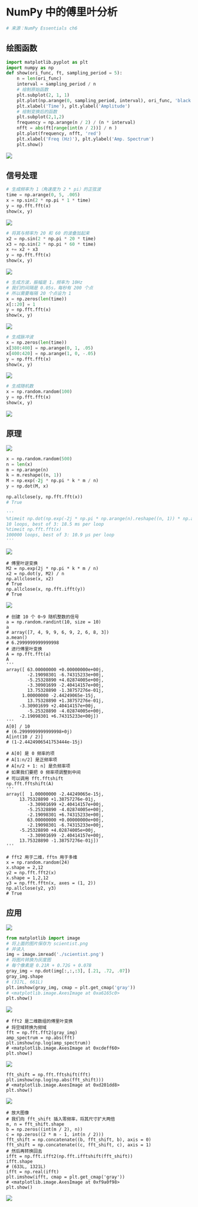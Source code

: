 # NumPy 中的傅里叶分析

```py
# 来源：NumPy Essentials ch6
```

## 绘图函数

```py
import matplotlib.pyplot as plt 
import numpy as np 
def show(ori_func, ft, sampling_period = 5): 
    n = len(ori_func) 
    interval = sampling_period / n 
    # 绘制原始函数
    plt.subplot(2, 1, 1) 
    plt.plot(np.arange(0, sampling_period, interval), ori_func, 'black') 
    plt.xlabel('Time'), plt.ylabel('Amplitude') 
    # 绘制变换后的函数
    plt.subplot(2,1,2) 
    frequency = np.arange(n / 2) / (n * interval) 
    nfft = abs(ft[range(int(n / 2))] / n ) 
    plt.plot(frequency, nfft, 'red') 
    plt.xlabel('Freq (Hz)'), plt.ylabel('Amp. Spectrum') 
    plt.show() 
```

![](http://upload-images.jianshu.io/upload_images/118142-04c1f40fb46564bc.jpg)

## 信号处理


```py
# 生成频率为 1（角速度为 2 * pi）的正弦波
time = np.arange(0, 5, .005) 
x = np.sin(2 * np.pi * 1 * time) 
y = np.fft.fft(x) 
show(x, y) 
```

![](http://upload-images.jianshu.io/upload_images/118142-aaa95ac0118dc905.jpg)

```py
# 将其与频率为 20 和 60 的波叠加起来
x2 = np.sin(2 * np.pi * 20 * time) 
x3 = np.sin(2 * np.pi * 60 * time) 
x += x2 + x3 
y = np.fft.fft(x) 
show(x, y) 
```

![](http://upload-images.jianshu.io/upload_images/118142-5538dbaa7730803a.jpg)

```py
# 生成方波，振幅是 1，频率为 10Hz
# 我们的间隔是 0.05s，每秒有 200 个点
# 所以需要每隔 20 个点设为 1
x = np.zeros(len(time)) 
x[::20] = 1 
y = np.fft.fft(x) 
show(x, y) 
```

![](http://upload-images.jianshu.io/upload_images/118142-e6f52c4d882bc7c9.jpg)

```py
# 生成脉冲波
x = np.zeros(len(time)) 
x[380:400] = np.arange(0, 1, .05) 
x[400:420] = np.arange(1, 0, -.05) 
y = np.fft.fft(x) 
show(x, y) 
```

![](http://upload-images.jianshu.io/upload_images/118142-91b84ac7716506eb.jpg)

```py
# 生成随机数
x = np.random.random(100) 
y = np.fft.fft(x) 
show(x, y) 
```

![](http://upload-images.jianshu.io/upload_images/118142-3eb09c5fd20bc099.jpg)

## 原理

![](http://upload-images.jianshu.io/upload_images/118142-1dd159eb4911f7b7.jpg)

```py
x = np.random.random(500) 
n = len(x) 
m = np.arange(n) 
k = m.reshape((n, 1)) 
M = np.exp(-2j * np.pi * k * m / n) 
y = np.dot(M, x) 

np.allclose(y, np.fft.fft(x)) 
# True 

'''
%timeit np.dot(np.exp(-2j * np.pi * np.arange(n).reshape((n, 1)) * np.arange(n) / n), x) 
10 loops, best of 3: 18.5 ms per loop 
%timeit np.fft.fft(x) 
100000 loops, best of 3: 10.9 µs per loop 
'''
```

![](http://upload-images.jianshu.io/upload_images/118142-47e5fd63197240de.jpg)

```
# 傅里叶逆变换
M2 = np.exp(2j * np.pi * k * m / n) 
x2 = np.dot(y, M2) / n 
np.allclose(x, x2) 
# True 
np.allclose(x, np.fft.ifft(y)) 
# True 
```

![](http://upload-images.jianshu.io/upload_images/118142-40060a080cb7c347.jpg)

```
# 创建 10 个 0~9 随机整数的信号
a = np.random.randint(10, size = 10) 
a 
# array([7, 4, 9, 9, 6, 9, 2, 6, 8, 3]) 
a.mean() 
# 6.2999999999999998 
# 进行傅里叶变换
A = np.fft.fft(a) 
A 
'''
array([ 63.00000000 +0.00000000e+00j,   
        -2.19098301 -6.74315233e+00j, 
        -5.25328890 +4.02874005e+00j, 
        -3.30901699 -2.40414157e+00j, 
        13.75328890 -1.38757276e-01j,    
      1.00000000 -2.44249065e-15j, 
        13.75328890 +1.38757276e-01j, 
     -3.30901699 +2.40414157e+00j, 
        -5.25328890 -4.02874005e+00j, 
     -2.19098301 +6.74315233e+00j])
'''
A[0] / 10 
# (6.2999999999999998+0j) 
A[int(10 / 2)] 
# (1-2.4424906541753444e-15j) 

# A[0] 是 0 频率的项
# A[1:n/2] 是正频率项
# A[n/2 + 1: n] 是负频率项
# 如果我们要把 0 频率项调整到中间
# 可以调用 fft.fftshift
np.fft.fftshift(A) 
'''
array([  1.00000000 -2.44249065e-15j,   
     13.75328890 +1.38757276e-01j, 
        -3.30901699 +2.40414157e+00j, 
        -5.25328890 -4.02874005e+00j, 
        -2.19098301 +6.74315233e+00j, 
        63.00000000 +0.00000000e+00j, 
        -2.19098301 -6.74315233e+00j, 
     -5.25328890 +4.02874005e+00j, 
        -3.30901699 -2.40414157e+00j,   
     13.75328890 -1.38757276e-01j]) 
'''

# fft2 用于二维，fftn 用于多维
x = np.random.random(24) 
x.shape = 2,12 
y2 = np.fft.fft2(x) 
x.shape = 1,2,12 
y3 = np.fft.fftn(x, axes = (1, 2)) 
np.allclose(y2, y3) 
# True 
```

## 应用

![](http://upload-images.jianshu.io/upload_images/118142-691ef15e9a89b575.jpg)

```py
from matplotlib import image 
# 将上面的图片保存为 scientist.png
# 并读入
img = image.imread('./scientist.png') 
# 将图片转换为灰度图
# 每个像素是 0.21R + 0.72G + 0.07B
gray_img = np.dot(img[:,:,:3], [.21, .72, .07]) 
gray_img.shape 
# (317L, 661L) 
plt.imshow(gray_img, cmap = plt.get_cmap('gray')) 
# <matplotlib.image.AxesImage at 0xa6165c0> 
plt.show() 
```

![](http://upload-images.jianshu.io/upload_images/118142-0b78467b9e22772a.jpg)

```
# fft2 是二维数组的傅里叶变换
# 将空域转换为频域
fft = np.fft.fft2(gray_img) 
amp_spectrum = np.abs(fft) 
plt.imshow(np.log(amp_spectrum)) 
# <matplotlib.image.AxesImage at 0xcdeff60> 
plt.show() 
```

![](http://upload-images.jianshu.io/upload_images/118142-3d8ead266e457456.jpg)

```
fft_shift = np.fft.fftshift(fft) 
plt.imshow(np.log(np.abs(fft_shift))) 
# <matplotlib.image.AxesImage at 0xd201dd8> 
plt.show() 
```

![](http://upload-images.jianshu.io/upload_images/118142-96abe95f0fb73e61.jpg)

```
# 放大图像
# 我们向 fft_shift 插入零频率，将其尺寸扩大两倍
m, n = fft_shift.shape 
b = np.zeros((int(m / 2), n)) 
c = np.zeros((2 * m - 1, int(n / 2))) 
fft_shift = np.concatenate((b, fft_shift, b), axis = 0) 
fft_shift = np.concatenate((c, fft_shift, c), axis = 1) 
# 然后再转换回去
ifft = np.fft.ifft2(np.fft.ifftshift(fft_shift)) 
ifft.shape 
# (633L, 1321L) 
ifft = np.real(ifft) 
plt.imshow(ifft, cmap = plt.get_cmap('gray')) 
# <matplotlib.image.AxesImage at 0xf9a0f98> 
plt.show() 
```

![](http://upload-images.jianshu.io/upload_images/118142-c9de48896b4f108f.jpg)